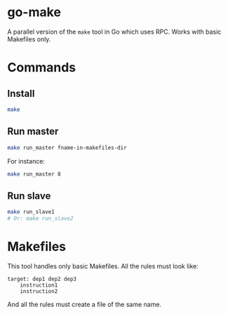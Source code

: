 # go-make

A parallel version of the `make` tool in Go which uses RPC. Works with
basic Makefiles only.

# Commands

## Install

```bash
make
```

## Run master

```bash
make run_master fname-in-makefiles-dir
```

For instance:

```bash
make run_master 8
```

## Run slave

```bash
make run_slave1
# Or: make run_slave2
```

# Makefiles
This tool handles only basic Makefiles. All the rules must look like:
```
target: dep1 dep2 dep3
	instruction1
	instruction2
```

And all the rules must create a file of the same name.
